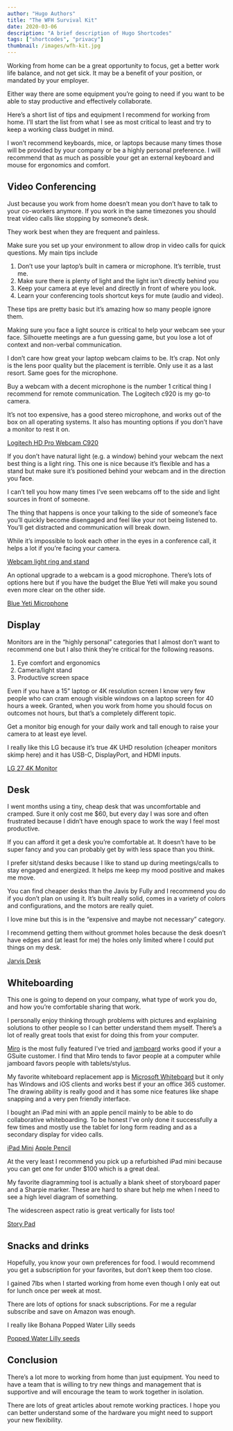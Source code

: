 ```yaml
---
author: "Hugo Authors"
title: "The WFH Survival Kit"
date: 2020-03-06
description: "A brief description of Hugo Shortcodes"
tags: ["shortcodes", "privacy"]
thumbnail: /images/wfh-kit.jpg
---
```


Working from home can be a great opportunity to focus, get a better work life balance, and not get sick. It may be a benefit of your position, or mandated by your employer.

Either way there are some equipment you’re going to need if you want to be able to stay productive and effectively collaborate.

Here’s a short list of tips and equipment I recommend for working from home. I’ll start the list from what I see as most critical to least and try to keep a working class budget in mind.

I won’t recommend keyboards, mice, or laptops because many times those will be provided by your company or be a highly personal preference. I will recommend that as much as possible your get an external keyboard and mouse for ergonomics and comfort.

## Video Conferencing

Just because you work from home doesn’t mean you don’t have to talk to your co-workers anymore. If you work in the same timezones you should treat video calls like stopping by someone’s desk.

They work best when they are frequent and painless.

Make sure you set up your environment to allow drop in video calls for quick questions. My main tips include

1. Don’t use your laptop’s built in camera or microphone. It’s terrible, trust me.
2. Make sure there is plenty of light and the light isn’t directly behind you
3. Keep your camera at eye level and directly in front of where you look.
4. Learn your conferencing tools shortcut keys for mute (audio and video).

These tips are pretty basic but it’s amazing how so many people ignore them.

Making sure you face a light source is critical to help your webcam see your face. Silhouette meetings are a fun guessing game, but you lose a lot of context and non-verbal communication.

I don’t care how great your laptop webcam claims to be. It’s crap. Not only is the lens poor quality but the placement is terrible. Only use it as a last resort. Same goes for the microphone.

Buy a webcam with a decent microphone is the number 1 critical thing I recommend for remote communication. The Logitech c920 is my go-to camera.

It’s not too expensive, has a good stereo microphone, and works out of the box on all operating systems. It also has mounting options if you don’t have a monitor to rest it on.

[Logitech HD Pro Webcam C920](https://www.amazon.com/gp/product/B006JH8T3S?tag=wfhsurvival-20)

If you don’t have natural light (e.g. a window) behind your webcam the next best thing is a light ring. This one is nice because it’s flexible and has a stand but make sure it’s positioned behind your webcam and in the direction you face.

I can’t tell you how many times I’ve seen webcams off to the side and light sources in front of someone.

The thing that happens is once your talking to the side of someone’s face you’ll quickly become disengaged and feel like your not being listened to. You’ll get distracted and communication will break down.

While it’s impossible to look each other in the eyes in a conference call, it helps a lot if you’re facing your camera.

[Webcam light ring and stand](https://www.amazon.com/gp/product/B07G379ZBH?tag=wfhsurvival-20)

An optional upgrade to a webcam is a good microphone. There’s lots of options here but if you have the budget the Blue Yeti will make you sound even more clear on the other side.

[Blue Yeti Microphone](https://www.amazon.com/gp/product/B00N1YPXW2?tag=wfhsurvival-20)

## Display

Monitors are in the “highly personal” categories that I almost don’t want to recommend one but I also think they’re critical for the following reasons.

1. Eye comfort and ergonomics
2. Camera/light stand
3. Productive screen space

Even if you have a 15” laptop or 4K resolution screen I know very few people who can cram enough visible windows on a laptop screen for 40 hours a week. Granted, when you work from home you should focus on outcomes not hours, but that’s a completely different topic.

Get a monitor big enough for your daily work and tall enough to raise your camera to at least eye level.

I really like this LG because it’s true 4K UHD resolution (cheaper monitors skimp here) and it has USB-C, DisplayPort, and HDMI inputs.

[LG 27 4K Monitor](https://www.amazon.com/gp/product/B078GVTD9N?tag=wfhsurvival-20)

## Desk

I went months using a tiny, cheap desk that was uncomfortable and cramped. Sure it only cost me $60, but every day I was sore and often frustrated because I didn’t have enough space to work the way I feel most productive.

If you can afford it get a desk you’re comfortable at. It doesn’t have to be super fancy and you can probably get by with less space than you think.

I prefer sit/stand desks because I like to stand up during meetings/calls to stay engaged and energized. It helps me keep my mood positive and makes me move.

You can find cheaper desks than the Javis by Fully and I recommend you do if you don’t plan on using it. It’s built really solid, comes in a variety of colors and configurations, and the motors are really quiet.

I love mine but this is in the “expensive and maybe not necessary” category.

I recommend getting them without grommet holes because the desk doesn’t have edges and (at least for me) the holes only limited where I could put things on my desk.

[Jarvis Desk](https://www.amazon.com/gp/product/B07T748JVP?tag=wfhsurvival-20)

## Whiteboarding

This one is going to depend on your company, what type of work you do, and how you’re comfortable sharing that work.

I personally enjoy thinking through problems with pictures and explaining solutions to other people so I can better understand them myself. There’s a lot of really great tools that exist for doing this from your computer.

[Miro](https://miro.com/) is the most fully featured I’ve tried and [jamboard](https://gsuite.google.com/products/jamboard/) works good if your a GSuite customer. I find that Miro tends to favor people at a computer while jamboard favors people with tablets/stylus.

My favorite whiteboard replacement app is [Microsoft Whiteboard](https://products.office.com/en-us/microsoft-whiteboard/digital-whiteboard-app) but it only has Windows and iOS clients and works best if your an office 365 customer. The drawing ability is really good and it has some nice features like shape snapping and a very pen friendly interface.

I bought an iPad mini with an apple pencil mainly to be able to do collaborative whiteboarding. To be honest I’ve only done it successfully a few times and mostly use the tablet for long form reading and as a secondary display for video calls.

[iPad Mini](https://www.amazon.com/gp/product/B07PRD2NQ7?tag=wfhsurvival-20) [Apple Pencil](https://www.amazon.com/gp/product/B016NY7784?tag=wfhsurvival-20)

At the very least I recommend you pick up a refurbished iPad mini because you can get one for under $100 which is a great deal.

My favorite diagramming tool is actually a blank sheet of storyboard paper and a Sharpie marker. These are hard to share but help me when I need to see a high level diagram of something.

The widescreen aspect ratio is great vertically for lists too!

[Story Pad](https://www.amazon.com/gp/product/B084DGDZMQ?tag=wfhsurvival-20)

## Snacks and drinks

Hopefully, you know your own preferences for food. I would recommend you get a subscription for your favorites, but don’t keep them too close.

I gained 7lbs when I started working from home even though I only eat out for lunch once per week at most.

There are lots of options for snack subscriptions. For me a regular subscribe and save on Amazon was enough.

I really like Bohana Popped Water Lilly seeds

[Popped Water Lilly seeds](https://www.amazon.com/gp/product/B079RM289K?tag=wfhsurvival-20)

## Conclusion

There’s a lot more to working from home than just equipment. You need to have a team that is willing to try new things and management that is supportive and will encourage the team to work together in isolation.

There are lots of great articles about remote working practices. I hope you can better understand some of the hardware you might need to support your new flexibility.
